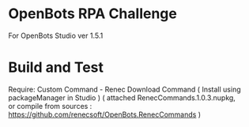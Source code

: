# OpenBots RPA Challenge 
For OpenBots Studio ver 1.5.1

# Build and Test
Require: Custom Command - Renec Download Command ( Install using packageManager in Studio ) 
( attached RenecCommands.1.0.3.nupkg,  
or compile from sources : https://github.com/renecsoft/OpenBots.RenecCommands )  


